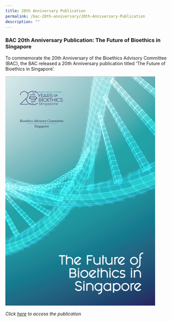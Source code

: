 ```yaml
---
title: 20th Anniversary Publication
permalink: /bac-20th-anniversary/20th-Anniversary-Publication
description: ""
---
```



### **BAC 20th Anniversary Publication: The Future of Bioethics in Singapore**

To commemorate the 20th Anniversary of the Bioethics Advisory Committee (BAC), the BAC released a 20th Anniversary publication titled ‘The Future of Bioethics in Singapore’.

![](/images/20th%20Anniversary%20Images/Publication.png)

*Click [here](https://www.bioethics-singapore.gov.sg/publications/bac20thanniversarypublication) to access the publication*
